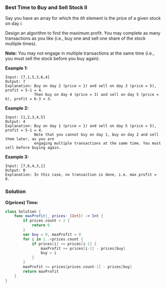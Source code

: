 
### Best Time to Buy and Sell Stock II

Say you have an array for which the *ith* element is the price of a given stock on day *i*.

Design an algorithm to find the maximum profit. You may complete as many transactions as you like (i.e., buy one and sell one share of the stock multiple times).

__Note:__ You may not engage in multiple transactions at the same time (i.e., you must sell the stock before you buy again).

__Example 1:__
```
Input: [7,1,5,3,6,4]
Output: 7
Explanation: Buy on day 2 (price = 1) and sell on day 3 (price = 5), profit = 5-1 = 4.
             Then buy on day 4 (price = 3) and sell on day 5 (price = 6), profit = 6-3 = 3.
```
__Example 2:__
```
Input: [1,2,3,4,5]
Output: 4
Explanation: Buy on day 1 (price = 1) and sell on day 5 (price = 5), profit = 5-1 = 4.
             Note that you cannot buy on day 1, buy on day 2 and sell them later, as you are
             engaging multiple transactions at the same time. You must sell before buying again.
```
__Example 3:__
```
Input: [7,6,4,3,1]
Output: 0
Explanation: In this case, no transaction is done, i.e. max profit = 0.
```

### Solution
__O(prices) Time:__
```Swift
class Solution {
    func maxProfit(_ prices: [Int]) -> Int {
        if prices.count < 2 {
            return 0
        }
        var buy = 0, maxProfit = 0
        for i in 1..<prices.count {
            if prices[i] <= prices[i-1] {
                maxProfit += prices[i-1] - prices[buy]
                buy = i
            }
        }
        maxProfit += prices[prices.count-1] - prices[buy]
        return maxProfit
    }
}
```
